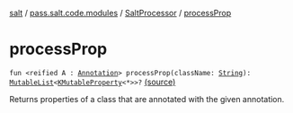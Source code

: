 [salt](../../index.md) / [pass.salt.code.modules](../index.md) / [SaltProcessor](index.md) / [processProp](./process-prop.md)

# processProp

`fun <reified A : `[`Annotation`](https://kotlinlang.org/api/latest/jvm/stdlib/kotlin/-annotation/index.html)`> processProp(className: `[`String`](https://kotlinlang.org/api/latest/jvm/stdlib/kotlin/-string/index.html)`): `[`MutableList`](https://kotlinlang.org/api/latest/jvm/stdlib/kotlin.collections/-mutable-list/index.html)`<`[`KMutableProperty`](https://kotlinlang.org/api/latest/jvm/stdlib/kotlin.reflect/-k-mutable-property/index.html)`<*>>?` [(source)](https://github.com/kurbaniec-tgm/salt/tree/master/code/modules/SaltProcessor.kt#L86)

Returns properties of a class that are annotated with the given annotation.

